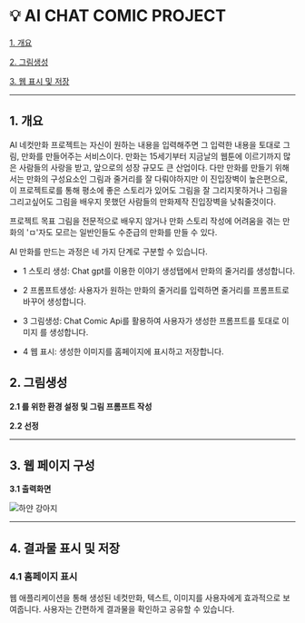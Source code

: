 # :bulb: AI CHAT COMIC PROJECT

[1. 개요](#1-개-요)

[2. 그림생성](#2-그림생성)

[3. 웹 표시 및 저장](#3-웹-표시-및-저장)



***

## 1. 개요
AI 네컷만화 프로젝트는 자신이 원하는 내용을 입력해주면 그 입력한 내용을 토대로 그림, 만화를 만들어주는 서비스이다.
만화는 15세기부터 지금날의 웹툰에 이르기까지 많은 사람들의 사랑을 받고, 앞으로의 성장 규모도 큰 산업이다.
다만 만화를 만들기 위해서는 만화의 구성요소인 그림과 줄거리를 잘 다뤄야하지만 이 진입장벽이 높은편으로,
이 프로젝트로를 통해 평소에 좋은 스토리가 있어도 그림을 잘 그리지못하거나 그림을 그리고싶어도 그림을 배우지 못했던 사람들의 만화제작 진입장벽을 낮춰줄것이다.


프로젝트 목표
그림을 전문적으로 배우지 않거나 만화 스토리 작성에 어려움을 겪는 만화의 'ㅁ'자도 모르는 일반인들도 수준급의 만화를 만들 수 있다.

AI 만화를 만드는 과정은 네 가지 단계로 구분할 수 있습니다.


* 1 스토리 생성: Chat gpt를 이용한 이야기 생성탭에서 만화의 줄거리를 생성합니다.

* 2 프롬프트생성: 사용자가 원하는 만화의 줄거리를 입력하면 줄거리를 프롬프트로 바꾸어 생성합니다.

+ 3 그림생성: Chat Comic Api를 활용하여 사용자가 생성한 프롬프트를 토대로 이미지 를 생성합니다.

- 4 웹 표시:  생성한 이미지를 홈페이지에 표시하고 저장합니다.


## 2. 그림생성
  **2.1 를 위한 환경 설정 및 그림 프롬프트 작성**
  




**2.2  선정**


*****************************************************************************************************************************************************************************************************************

## 3. 웹 페이지 구성
**3.1 출력화면**

![하얀 강아지](https://i.esdrop.com/d/ZklKfna5T3.jpg)

********************************************************************************************************************************************************************
 ## 4. 결과물 표시 및 저장

### 4.1 홈페이지 표시

웹 애플리케이션을 통해 생성된 네컷만화, 텍스트, 이미지를 사용자에게 효과적으로 보여줍니다. 사용자는 간편하게 결과물을 확인하고 공유할 수 있습니다.

      
      
      
